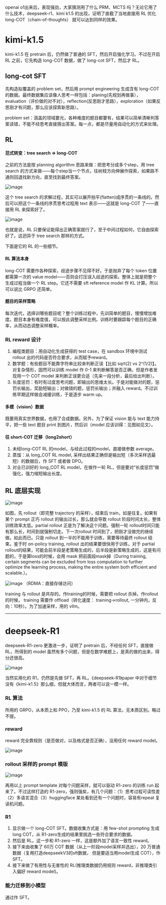 openai o1出来后，表现强劲，大家猜测用了什么 PRM、MCTS 吗？无论它用了什么技术，deepseek-r1、kimi k1.5 的出现，证明了直截了当地直接用 RL 优化 long-COT（chain-of-thoughts） 就可以达到同样的效果。

# kimi-k1.5

kimi-k1.5 在 pretrain 后，仍然做了普通的 SFT，然后开启强化学习。不过在开启 RL 之前，它先构造 long-COT 数据，做了 long-cot SFT，然后才 RL。

## long-cot SFT

先构造拟覆盖的 problem set，然后用 prompt engineering 生成含有 long-COT 的数据。最终数据集应该像人思考一样包括：planing(先规划再做事），evaluation（评价做的对不对），reflection(反思刚才思路），exploration（如果反思刚才有问题，那么应该探索新思路）。

problem set：涵盖的领域要光，各种难度的题目都要有，结果可以简单清晰判答案读错，不能不经思考直接猜出答案。每一点，都是尽量用自动化的方式来处理。

## RL

#### 范式转变：tree search => long-COT

之前的方法是按 planning algorithm 思路来做：把思考分成多个step，用 tree search 的方式来做——每个step当一个节点，往树枝方向伸展作探索，如果路不通则回退找新方向，直至找到最终答案。

![image](https://github.com/user-attachments/assets/de545268-c8bf-4c6c-9e75-cb64ff7ebcc9)

这个 tree search 的求解过程，其实可以展开拍平(flatten)成序贯的一条线的。然后可以把这个一条线的序贯思考过程用 text 表示——这就是 long-COT 了——直接用 RL 来探索好了。

![image](https://github.com/user-attachments/assets/ae9d0bb9-3c90-47bc-8928-4a8a77f1065d)

也就是说，RL 只要保证能得出正确答案就行了，至于中间过程如何，它自由探索好了。这迥异于 tree search 那样的方式。

下面是它的 RL 的一些细节。

#### RL 算法本身
long-COT 需要作各种探索，歧途步骤不见得不好。于是抛弃了每个 token 位置都需算一次的 value model——否则会打压误入歧途的探索。整体上就是把整个生成过程当做一个 RL step。它还不需要 sft reference model 作 KL 计算。所以可以说比 GRPO 还简单。

#### 题目的采样策略
每次迭代，选择训哪些题目呢？整个训练过程中，先训简单的题目，慢慢增加难度。题目本身有难度值，可以按此调整采样比例。训练时要跟踪每个题目的正确率，从而动态调整采样概率。

### RL reward 设计
1. 编程类题目：用自动化生成获得的 test case，在 sandbox 环境中测试 rollout 出的代码是否符合要求，从而赋予reward。
2. 数学题：有些题目不能靠字符串比较来判断正误【比如 sqrt(2) vs 2^(1/2)】。对复杂情形，固然可以训练 model 作 0-1 来判断解答是否正确，但是作者发现用一个 COT model 来判断正误更合适（先来一段分析，最后给出判断）。
3. 长度惩罚：有时有过度思考问题，即输出的思维太长。于是对能做对的题，惩罚长输出，奖励短输出；对做错的题，惩罚长输出；并融入 reward。不过训练早期这样做会减缓训练，于是逐步 warm up。

#### 多模（vision）数据
既要用真实世界数据，也用了合成数据。另外，为了保证 vision 能与 text 能力持平，把一些 text 题目 print 到图片，然后训（model 应该训得：见图如见文）。

#### 往 short-COT 迁移（long2short）
1. 未经long-COT RL 的model，与经此过程的model，直接做参数 average。
2. 蒸馏：从 long_COT RL model, 采样出结果正确但是输出短（多次采样选最短）的数据后，作 SFT 或者做 DPO。
3. 对业已训好的 long_COT RL model，在做作一轮 RL，但是要对“长度惩罚”做强化，强力缩短输出长度。

## RL 底层实现

![image](https://github.com/user-attachments/assets/fae59a87-1149-4904-b665-2fbae6f39f95)

如图，先 rollout（即完整 trajectory 的采样），结束后 train，如是往复。如果有某个 prompt 正巧 rollout 的输出过长，那么就会导致 rollout 阶段时间太长，整体训练效率太低。partial rollout 正是为了解决这个问题。强制一轮 rollout时间只能有那么长，时间到就强制切走。下一次rollout 时间到了，把刚才没做完的继续做。如此而已。只是 rollout 到一半的不能用于训练，需要等待最终 rollout 结束。鉴于时 on-policy training, rollout 出的结果要很快用于训练，对于 partial rollout的结果，可能会前半段是老策略生成的，后半段是新策略生成的，这是有问题的，于是算loss的时候，会用 mask 把前面段mask掉（During training, certain segments can be excluded from loss computation to further optimize the learning process, making the entire system both efficient and scalable.）。

![image](https://github.com/user-attachments/assets/29e2186e-97e9-4d04-a6c5-bc01378db35f)
（RDMA：直接存储访问）

training 与 rollout 是共存的。作training的时候，需要把 rollout 杀掉。作rollout的时候， training 需要作 offload（转化速度： training->rollout, 一分钟内，反向：10秒）。为了加速采样，用的 vllm。

----

# deepseek-R1

deepseek-R1-zero 更激进一步，证明了 pretrain 后，不经任何 SFT，直接做 RL，所得到的 model 虽然有多个问题，但是在数学难题上，是真的做的出来，得分还很高。

![image](https://github.com/user-attachments/assets/3201dd41-cc0c-4ddb-8126-4336f7b542fd)

当然实用化的 R1，仍然是先做 SFT，再 RL。《deepseek-R1》paper 中对于细节没有《kimi-k1.5》那么细，但就大体而言，两者可以说一模一样。

### RL 算法
所用的 GRPO，从本质上和 PPO，乃至 kimi-k1.5 的 RL 算法，无本质区别。略过不提。

### reward

reward 完全靠规则（是否做对，以及格式是否正确），没用任何 reward model。

![image](https://github.com/user-attachments/assets/f0d92d5a-bf17-4742-a835-96b24623df93)

### rollout 采样的 prompt 模版

![image](https://github.com/user-attachments/assets/136d7747-9865-46e9-8cc9-03933ff0588a)

再用以上 prompt template 对每个问题采样，就可以驱动 R1-zero 的训练 run 起来了。不过这样打造的 R1-zero，强则强矣，有几个问题：（1）思考过程可读性差（2）多语言混合（3）huggingface 某处看到还有一个问题时，容易有repeat 复读机问题。

### R1
1. 显示做一个 long-COT SFT。数据收集方式是：用 few-shot prompting 生成 long COT，从 R1-zero生成的结果里挑选一些符合要求的数据。
2. 然后是 RL。这一步和 R1-zero 一样，这是额外加了语言一致性 reward。
3. 接下来由收集了 60万 COT 数据（从上一阶段model采样并选出），20 万普通数据（复用打造deepseekV3的sft数据， 但是要适当用model生成 COT），作 SFT。
4. 接下来做了有用性与无害性的 RL(推理类数据仍用规则 reward，非推理类引入偏好 reward model)。

### 能力迁移到小模型
通过作 SFT。
